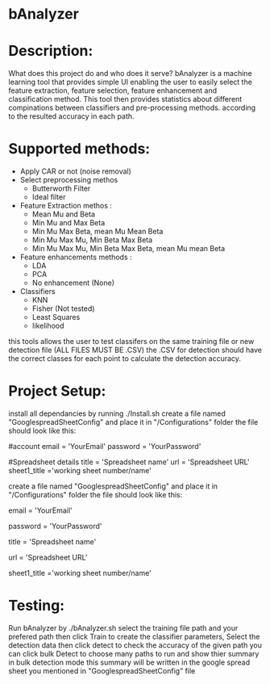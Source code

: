 bAnalyzer
=========
Description: 
============
What does this project do and who does it serve?
bAnalyzer is a machine learning tool that provides simple UI enabling the user to easily select the feature extraction, 
feature selection, feature enhancement and classification method. This tool then provides statistics about different compinations 
between classifiers and pre-processing methods. according to the resulted accuracy in each path. 

Supported methods: 
==================
- Apply CAR or not (noise removal)
- Select preprocessing methos
   * Butterworth Filter
   * Ideal filter
- Feature Extraction methos :
    * Mean Mu and Beta
    * Min Mu and Max Beta
    * Min Mu Max Beta, mean Mu Mean Beta
    * Min Mu Max Mu, Min Beta Max Beta 
    * Min Mu Max Mu, Min Beta Max Beta, mean Mu mean Beta
- Feature enhancements methods :
    * LDA
    * PCA 
    * No enhancement (None)
- Classifiers 
    * KNN
    * Fisher (Not tested)
    * Least Squares
    * likelihood 
    
this tools allows the user to test classifers on the same training file or new detection file (ALL FILES MUST BE .CSV)
the .CSV for detection should have the correct classes for each point to calculate the detection accuracy.

Project Setup: 
==============
install all dependancies by running ./Install.sh
create a file named "GooglespreadSheetConfig" and place it in "/Configurations" folder the file should look like this: 

#account
email    = 'YourEmail'
password = 'YourPassword'

#Spreadsheet details
title = 'Spreadsheet name'
url   = 'Spreadsheet URL'
sheet1_title ='working sheet number/name'



create a file named "GooglespreadSheetConfig" and place it in "/Configurations" folder the file should look like this: 

email    = 'YourEmail'

password = 'YourPassword'

title = 'Spreadsheet name'

url   = 'Spreadsheet URL'

sheet1_title ='working sheet number/name'


Testing: 
=========
Run bAnalyzer by ./bAnalyzer.sh
select the training file path and your prefered path then click Train to create the classifier parameters, Select the detection data 
then click detect to check the accuracy of the given path 
you can click bulk Detect to choose many paths to run and show thier summary 
in bulk detection mode this summary will be written in the google spread sheet you mentioned in "GooglespreadSheetConfig" file


